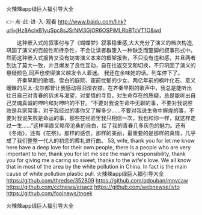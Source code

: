 
火辣辣app绿巨人福引导大全




👉-点-此-进-入-观看  http://www.baidu.com/link?url=jHz8AcivB1yuSpc8sJSrNM3GjOR6OSPiMLRbBTcVT1O&wd




　　这种嵌入式的叙事付与了《蝴蝶梦》叙事稳重感,大大充分了演义的档次构造,巩固了演义的百般性和搀杂性，不会让读者群堕入一种缺乏而蹩脚的叙事形式中。然而这种嵌入式报告又没有妨害演义本来的框架报告，不只没有违和感，并且两者到达了莫大一致，并且爆发了良性互动，自在往返交叉和切换，不只巩固了演义的悬疑颜色,同声也使得演义越发令人着迷。
我还在余味她的话。列车停下了。
　　齐秦早期的歌唱、雪白的庭院、窗前忧郁的少女、两亿年前的枫叶化石、意义暧昧的尼太·戈尔都曾让我感动得泪湿衣襟。在齐秦早期的歌声中，我总是能听出往日自己对青春的诉求与渴望，对爱情的寻觅，对生命存在的质疑，总是能听出自己灵魂真诚的呻吟和对呻吟的不甘。“不要对我说生命中无聊的事，不要对我说胜败是兵家常事，对于我经过的事你又了解多少……不要对我说生命中辉煌的事，不要对我说失败是命运的事，那些在经验里我只相信一次，我也和你一样，就这样走过一生……”这样率直又略带沧桑的自白，给了我的青春几多灰色的魅力。还有《冬雨》，还有《花祭》。那样的感伤，那样的美丽，最重要的是那样的真情，几乎成了我们整整一代人的初恋的葬礼进行曲。
53, wife, thank you for let me know here have a deep love for their own people, there is a people who are very important to her, thank you for let me see the man's responsibility, thank you for giving me a caring so sweet, thanks to the wife's love.
We all know that in most of the area by the white pollution in China.
In fact is the main cause of white pollution plastic pull.
火辣辣app绿巨人福引导大全 https://github.com/thredse/352809
https://github.com/qdouban/mnvcaw
https://github.com/cctnews/eisacz
https://github.com/webnewse/ivto
https://github.com/foolnews/tnoek





火辣辣app绿巨人福引导大全
